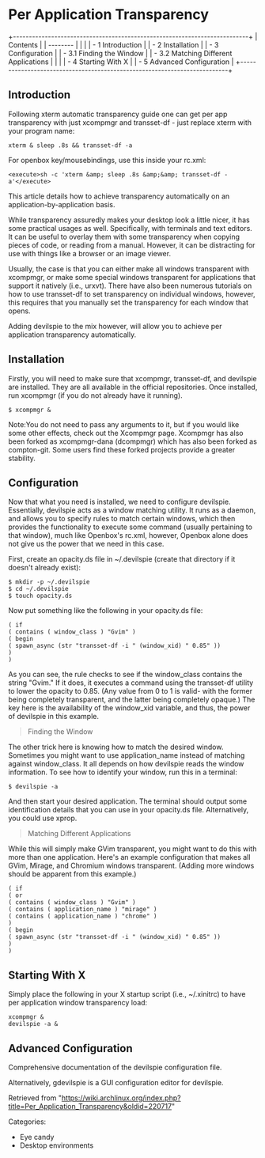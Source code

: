 Per Application Transparency
============================

+--------------------------------------------------------------------------+
| Contents                                                                 |
| --------                                                                 |
|                                                                          |
| -   1 Introduction                                                       |
| -   2 Installation                                                       |
| -   3 Configuration                                                      |
|     -   3.1 Finding the Window                                           |
|     -   3.2 Matching Different Applications                              |
|                                                                          |
| -   4 Starting With X                                                    |
| -   5 Advanced Configuration                                             |
+--------------------------------------------------------------------------+

Introduction
------------

Following xterm automatic transparency guide one can get per app
transparency with just xcompmgr and transset-df - just replace xterm
with your program name:

    xterm & sleep .8s && transset-df -a

For openbox key/mousebindings, use this inside your rc.xml:

    <execute>sh -c 'xterm &amp; sleep .8s &amp;&amp; transset-df -a'</execute>

This article details how to achieve transparency automatically on an
application-by-application basis.

While transparency assuredly makes your desktop look a little nicer, it
has some practical usages as well. Specifically, with terminals and text
editors. It can be useful to overlay them with some transparency when
copying pieces of code, or reading from a manual. However, it can be
distracting for use with things like a browser or an image viewer.

Usually, the case is that you can either make all windows transparent
with xcompmgr, or make some special windows transparent for applications
that support it natively (i.e., urxvt). There have also been numerous
tutorials on how to use transset-df to set transparency on individual
windows, however, this requires that you manually set the transparency
for each window that opens.

Adding devilspie to the mix however, will allow you to achieve per
application transparency automatically.

Installation
------------

Firstly, you will need to make sure that xcompmgr, transset-df, and
devilspie are installed. They are all available in the official
repositories. Once installed, run xcompmgr (if you do not already have
it running).

    $ xcompmgr & 

Note:You do not need to pass any arguments to it, but if you would like
some other effects, check out the Xcompmgr page. Xcompmgr has also been
forked as xcompmgr-dana (dcompmgr) which has also been forked as
compton-git. Some users find these forked projects provide a greater
stability.

Configuration
-------------

Now that what you need is installed, we need to configure devilspie.
Essentially, devilspie acts as a window matching utility. It runs as a
daemon, and allows you to specify rules to match certain windows, which
then provides the functionality to execute some command (usually
pertaining to that window), much like Openbox's rc.xml, however, Openbox
alone does not give us the power that we need in this case.

First, create an opacity.ds file in ~/.devilspie (create that directory
if it doesn't already exist):

    $ mkdir -p ~/.devilspie
    $ cd ~/.devilspie
    $ touch opacity.ds

Now put something like the following in your opacity.ds file:

    ( if
    ( contains ( window_class ) "Gvim" )
    ( begin
    ( spawn_async (str "transset-df -i " (window_xid) " 0.85" ))
    )
    )

As you can see, the rule checks to see if the window_class contains the
string "Gvim." If it does, it executes a command using the transset-df
utility to lower the opacity to 0.85. (Any value from 0 to 1 is valid-
with the former being completely transparent, and the latter being
completely opaque.) The key here is the availability of the window_xid
variable, and thus, the power of devilspie in this example.

> Finding the Window

The other trick here is knowing how to match the desired window.
Sometimes you might want to use application_name instead of matching
against window_class. It all depends on how devilspie reads the window
information. To see how to identify your window, run this in a terminal:

    $ devilspie -a

And then start your desired application. The terminal should output some
identification details that you can use in your opacity.ds file.
Alternatively, you could use xprop.

> Matching Different Applications

While this will simply make GVim transparent, you might want to do this
with more than one application. Here's an example configuration that
makes all GVim, Mirage, and Chromium windows transparent. (Adding more
windows should be apparent from this example.)

    ( if
    ( or
    ( contains ( window_class ) "Gvim" )
    ( contains ( application_name ) "mirage" )
    ( contains ( application_name ) "chrome" )
    )
    ( begin
    ( spawn_async (str "transset-df -i " (window_xid) " 0.85" ))
    )
    )

Starting With X
---------------

Simply place the following in your X startup script (i.e., ~/.xinitrc)
to have per application window transparency load:

    xcompmgr &
    devilspie -a &

Advanced Configuration
----------------------

Comprehensive documentation of the devilspie configuration file.

Alternatively, gdevilspie is a GUI configuration editor for devilspie.

Retrieved from
"https://wiki.archlinux.org/index.php?title=Per_Application_Transparency&oldid=220717"

Categories:

-   Eye candy
-   Desktop environments
